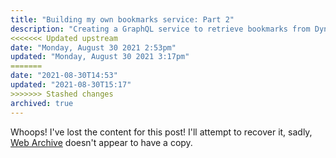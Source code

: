 ```yaml
---
title: "Building my own bookmarks service: Part 2"
description: "Creating a GraphQL service to retrieve bookmarks from DynamoDB"
<<<<<<< Updated upstream
date: "Monday, August 30 2021 2:53pm"
updated: "Monday, August 30 2021 3:17pm"
=======
date: "2021-08-30T14:53"
updated: "2021-08-30T15:17"
>>>>>>> Stashed changes
archived: true
---
```


Whoops! I've lost the content for this post! I'll attempt to recover it, sadly, [Web Archive](https://web.archive.org/web/2/https://nicholasgriffin.dev/blog/5dd68d54-9dc4-4dc5-9c74-cae872971b17) doesn't appear to have a copy.
